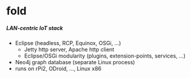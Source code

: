 # fold

##### LAN-centric IoT stack
  * Eclipse (headless, RCP, Equinox, OSGi, ...)
    * Jetty http server, Apache http client
    * Eclipse/OSGi modularity (plugins, extension-points, services, ...)
  * Neo4j graph database (separate Linux process)
  * runs on rPi2, ODroid, ..., Linux x86
